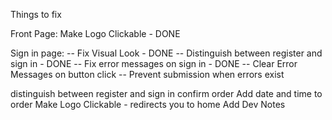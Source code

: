 

Things to fix

Front Page:
Make Logo Clickable - DONE

Sign in page:
-- Fix Visual Look - DONE
-- Distinguish between register and sign in - DONE
-- Fix error messages on sign in - DONE
-- Clear Error Messages on button click
-- Prevent submission when errors exist


distinguish between register and sign in
confirm order
Add date and time to order
Make Logo Clickable - redirects you to home
Add Dev Notes